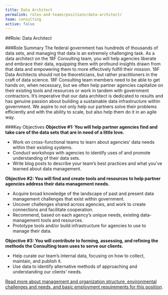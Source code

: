 ```yaml
---
title: Data Architect
permalink: roles-and-teams/positions/data-architect/
team: consulting
active: false
---
```


##Role: Data Architect

###Role Summary
The federal government has hundreds of thousands of data sets, and managing that data is an extremely challenging task. As a data architect on the 18F Consulting team, you will help agencies liberate and embrace their data, equipping them with profound insights drawn from that data and empowering them to more effectively fulfill their mission. 18F Data Architects should not be theoreticians, but rather practitioners in the craft of data science. 18F Consulting team members need to be able to get hands on, when necessary, but we often help partner agencies capitalize on their existing tools and resources or work in tandem with government contractors. It’s imperative that our data architect is dedicated to results and has genuine passion about building a sustainable data infrastructure within government. We aspire to not only help our partners solve their problems efficiently and with the ability to scale, but also help them do it in an agile way. 

###Key Objectives
**Objective #1: You will help partner agencies find and take care of the data sets that are in need of a little love.**

- Work on cross-functional teams to learn about agencies’ data needs within their existing systems.
- Conduct workshops with agencies to identify uses of and promote understanding of their data sets.  
- Write blog posts to describe your team’s best practices and what you’ve learned about data management. 

**Objective #2: You will find and create tools and resources to help partner agencies address their data management needs.** 

- Acquire broad knowledge of the landscape of past and present data management challenges that exist within government. 
- Uncover challenges shared across agencies, and work to create connections and facilitate cooperation.
- Recommend, based on each agency’s unique needs, existing data-management tools and resources. 
- Prototype tools and/or build infrastructure for agencies to use to manage their data.
  
**Objective #3: You will contribute to forming, assessing, and refining the methods the Consulting team uses to serve our clients.**

- Help curate our team’s internal data, focusing on how to collect, maintain, and publish it. 
- Use data to identify alternative methods of approaching and understanding our clients’ needs.

[Read more about management and organization structure, environmental challenges and needs, and basic employment requirements for this position](/who-we-are-hiring/positions/18f-consulting/).
